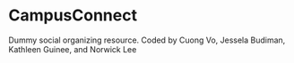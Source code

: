 # CampusConnect

Dummy social organizing resource.
Coded by Cuong Vo, Jessela Budiman, Kathleen Guinee, and Norwick Lee
